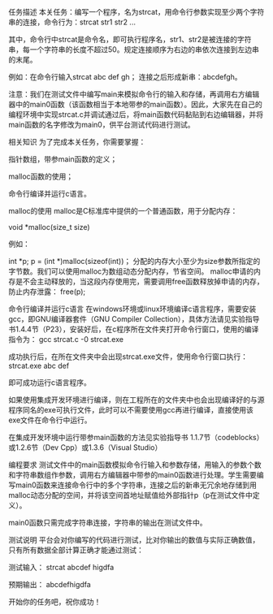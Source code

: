 任务描述
本关任务：编写一个程序，名为strcat，用命令行参数实现至少两个字符串的连接，命令行为：strcat str1   str2  ...

其中，命令行中strcat是命令名，即可执行程序名，str1、str2是被连接的字符串，每一个字符串的长度不超过50。规定连接顺序为右边的串依次连接到左边串的末尾。

例如：在命令行输入strcat  abc def  gh；
连接之后形成新串：abcdefgh。

注意：我们在测试文件中编写main来模拟命令行的输入和存储，再调用右方编辑器中的main0函数（该函数相当于本地带参的main函数）。因此，大家先在自己的编程环境中实现strcat.c并调试通过后，将main函数代码黏贴到右边编辑器，并将main函数的名字修改为main0，供平台测试代码进行测试。

相关知识
为了完成本关任务，你需要掌握：

指针数组，带参main函数的定义；

malloc函数的使用；

命令行编译并运行c语言。

malloc的使用
malloc是C标准库中提供的一个普通函数，用于分配内存：

void *malloc(size_t size)

例如：

int *p;
p = (int *)malloc(sizeof(int))；
分配的内存大小至少为size参数所指定的字节数。我们可以使用malloc为数组动态分配内存，节省空间。
malloc申请的内存是不会主动释放的，当这段内存使用完，需要调用free函数释放掉申请的内存，防止内存泄露：
free(p);

命令行编译并运行c语言
在windows环境或linux环境编译c语言程序，需要安装gcc，即GNU编译器套件（GNU Compiler Collection），具体方法请见实验指导书1.4.4节（P23），安装好后，在c程序所在文件夹打开命令行窗口，使用的编译指令为：
gcc strcat.c -0 strcat.exe

成功执行后，在所在文件夹中会出现strcat.exe文件，使用命令行窗口执行：
strcat.exe abc def

即可成功运行c语言程序。

如果使用集成开发环境进行编译，则在工程所在的文件夹中也会出现编译好的与源程序同名的exe可执行文件，此时可以不需要使用gcc再进行编译，直接使用该exe文件在命令行中运行。

在集成开发环境中运行带参main函数的方法见实验指导书 1.1.7节（codeblocks）或1.2.6节（Dev Cpp）或1.3.6（Visual Studio）

编程要求
测试文件中的main函数模拟命令行输入和参数存储，用输入的参数个数和字符串数组作参数，调用右方编辑器中带参的main0函数进行处理。学生需要编写main0函数来连接命令行中的多个字符串，连接之后的新串无冗余地存储到用malloc动态分配的空间，并将该空间首地址赋值给外部指针p（p在测试文件中定义）。

main0函数只需完成字符串连接，字符串的输出在测试文件中。

测试说明
平台会对你编写的代码进行测试，比对你输出的数值与实际正确数值，只有所有数据全部计算正确才能通过测试：

测试输入：
strcat abcdef higdfa

预期输出：
abcdefhigdfa

开始你的任务吧，祝你成功！